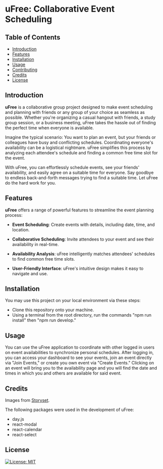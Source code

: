 # uFree: Collaborative Event Scheduling

## Table of Contents
- [Introduction](#introduction)
- [Features](#features)
- [Installation](#Installation)
- [Usage](#usage)
- [Contributing](#contributing)
- [Credits](#credits)
- [License](#license)

## Introduction

**uFree** is a collaborative group project designed to make event scheduling and planning with friends or any group of your choice as seamless as possible. Whether you're organizing a casual hangout with friends, a study group session, or a business meeting, uFree takes the hassle out of finding the perfect time when everyone is available.

Imagine the typical scenario: You want to plan an event, but your friends or colleagues have busy and conflicting schedules. Coordinating everyone's availability can be a logistical nightmare. uFree simplifies this process by analyzing each attendee's schedule and finding a common free time slot for the event.

With uFree, you can effortlessly schedule events, see your friends' availability, and easily agree on a suitable time for everyone. Say goodbye to endless back-and-forth messages trying to find a suitable time. Let uFree do the hard work for you.

## Features

**uFree** offers a range of powerful features to streamline the event planning process:

- **Event Scheduling**: Create events with details, including date, time, and location.

- **Collaborative Scheduling**: Invite attendees to your event and see their availability in real-time.

- **Availability Analysis**: uFree intelligently matches attendees' schedules to find common free time slots.

- **User-Friendly Interface**: uFree's intuitive design makes it easy to navigate and use.

## Installation

You may use this project on your local environment via these steps:
- Clone this repository onto your machine.
- Using a terminal from the root directory, run the commands "npm run install" then "npm run develop."

## Usage
You can use the uFree application to coordinate with other logged in users on event availabilities to synchronize personal schedules. After logging in, you can access your dashboard to see your events, join an event directly via "Join Events," or create you own event via "Create Events." Clicking on an event will bring you to the availability page and you will find the date and times in which you and others are available for said event.

## Credits

Images from [Storyset](https://storyset.com/).

The following packages were used in the development of uFree:

- day.js
- react-modal
- react-calendar
- react-select

## License
[![License: MIT](https://img.shields.io/badge/License-MIT-green.svg)](https://opensource.org/licenses/MIT)
